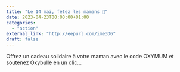 ```yaml
---
title: "Le 14 mai, fêtez les mamans 💋"
date: 2023-04-23T00:00:00+01:00
categories: 
  - "action"
external_link: "http://eepurl.com/ime3D6"
draft: false
---
```

Offrez un cadeau solidaire à votre maman avec le code OXYMUM et soutenez Oxybulle en un clic...
